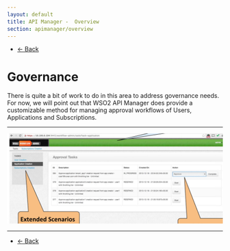 ```yaml
---
layout: default
title: API Manager -  Overview
section: apimanager/overview
---
```

  
<ul class="pager">
  <li class="previous"><a href="/apimanager/overview">&larr; Back</a></li>
</ul>

# Governance

There is quite a bit of work to do in this area to address governance needs. For now, we will point out that WSO2 API Manager does provide a customizable method for managing approval workflows of Users, Applications and Subscriptions.

---

![Governance Approvals](img/governance-approvals.png "Governance Approvals")

---

<ul class="pager">
  <li class="previous"><a href="/apimanager/overview">&larr; Back</a></li>
</ul>